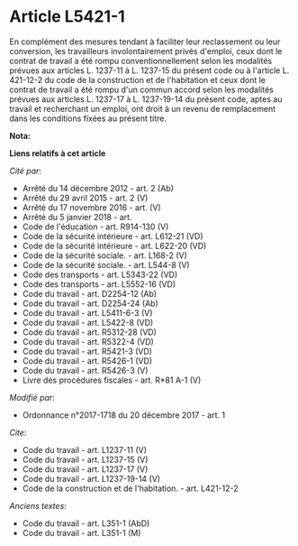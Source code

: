 # Article L5421-1

En complément des mesures tendant à faciliter leur reclassement ou leur conversion, les travailleurs involontairement privés
d'emploi, ceux dont le contrat de travail a été rompu conventionnellement selon les modalités prévues aux articles L. 1237-11
à L. 1237-15 du présent code ou à l'article L. 421-12-2 du code de la construction et de l'habitation et ceux dont le contrat
de travail a été rompu d'un commun accord selon les modalités prévues aux articles L. 1237-17 à L. 1237-19-14 du présent
code, aptes au travail et recherchant un emploi, ont droit à un revenu de remplacement dans les conditions fixées au présent
titre.

**Nota:**



**Liens relatifs à cet article**

_Cité par_:

  - Arrêté du 14 décembre 2012 - art. 2 (Ab)
  - Arrêté du 29 avril 2015 - art. 2 (V)
  - Arrêté du 17 novembre 2016 - art. (V)
  - Arrêté du 5 janvier 2018 - art.
  - Code de l'éducation - art. R914-130 (V)
  - Code de la sécurité intérieure - art. L612-21 (VD)
  - Code de la sécurité intérieure - art. L622-20 (VD)
  - Code de la sécurité sociale. - art. L168-2 (V)
  - Code de la sécurité sociale. - art. L544-8 (V)
  - Code des transports - art. L5343-22 (VD)
  - Code des transports - art. L5552-16 (VD)
  - Code du travail - art. D2254-12 (Ab)
  - Code du travail - art. D2254-24 (Ab)
  - Code du travail - art. L5411-6-3 (V)
  - Code du travail - art. L5422-8 (VD)
  - Code du travail - art. R5312-28 (VD)
  - Code du travail - art. R5322-4 (VD)
  - Code du travail - art. R5421-3 (VD)
  - Code du travail - art. R5426-1 (VD)
  - Code du travail - art. R5426-3 (V)
  - Livre des procédures fiscales - art. R*81 A-1 (V)

_Modifié par_:

  - Ordonnance n°2017-1718 du 20 décembre 2017 - art. 1

_Cite_:

  - Code du travail - art. L1237-11 (V)
  - Code du travail - art. L1237-15 (V)
  - Code du travail - art. L1237-17 (V)
  - Code du travail - art. L1237-19-14 (V)
  - Code de la construction et de l'habitation. - art. L421-12-2

_Anciens textes_:

  - Code du travail - art. L351-1 (AbD)
  - Code du travail - art. L351-1 (M)
